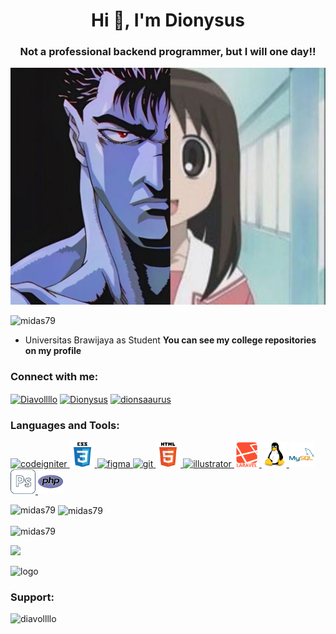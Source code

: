 <h1 align="center">Hi 👋, I'm Dionysus</h1>
<h3 align="center">Not a professional backend programmer, but I will one day!!</h3>

![logo](https://github.com/midas79/midas79/blob/main/halfdead.png)

<p align="left"> <img src="https://komarev.com/ghpvc/?username=midas79&label=Profile%20views&color=0e75b6&style=flat" alt="midas79" /> </p>

- Universitas Brawijaya as Student **You can see my college repositories on my profile**

<h3 align="left">Connect with me:</h3>
<p align="left">
<a href="https://twitter.com/diavollllo" target="blank"><img align="center" src="https://raw.githubusercontent.com/rahuldkjain/github-profile-readme-generator/master/src/images/icons/Social/twitter.svg" alt="Diavollllo" height="30" width="40" /></a>
<a href="https://www.facebook.com/diavollllo/" target="blank"><img align="center" src="https://raw.githubusercontent.com/rahuldkjain/github-profile-readme-generator/master/src/images/icons/Social/facebook.svg" alt="Dionysus" height="30" width="40" /></a>
<a href="https://www.instagram.com/dionsaaurus/" target="blank"><img align="center" src="https://raw.githubusercontent.com/rahuldkjain/github-profile-readme-generator/master/src/images/icons/Social/instagram.svg" alt="dionsaaurus" height="30" width="40" /></a>
</p>

<h3 align="left">Languages and Tools:</h3>
<p align="left"> 
<a href="https://codeigniter.com" target="_blank" rel="noreferrer"> <img src="https://cdn.worldvectorlogo.com/logos/codeigniter.svg" alt="codeigniter" width="40" height="40"/> </a> 
<a href="https://www.w3schools.com/css/" target="_blank" rel="noreferrer"> <img src="https://raw.githubusercontent.com/devicons/devicon/master/icons/css3/css3-original-wordmark.svg" alt="css3" width="40" height="40"/> </a> 
<a href="https://www.figma.com/" target="_blank" rel="noreferrer"> <img src="https://www.vectorlogo.zone/logos/figma/figma-icon.svg" alt="figma" width="40" height="40"/> </a> 
<a href="https://git-scm.com/" target="_blank" rel="noreferrer"> <img src="https://www.vectorlogo.zone/logos/git-scm/git-scm-icon.svg" alt="git" width="40" height="40"/> </a> 
<a href="https://www.w3.org/html/" target="_blank" rel="noreferrer"> <img src="https://raw.githubusercontent.com/devicons/devicon/master/icons/html5/html5-original-wordmark.svg" alt="html5" width="40" height="40"/> </a> 
<a href="https://www.adobe.com/in/products/illustrator.html" target="_blank" rel="noreferrer"> <img src="https://www.vectorlogo.zone/logos/adobe_illustrator/adobe_illustrator-icon.svg" alt="illustrator" width="40" height="40"/> </a> 
<a href="https://laravel.com/" target="_blank" rel="noreferrer"> <img src="https://raw.githubusercontent.com/devicons/devicon/master/icons/laravel/laravel-plain-wordmark.svg" alt="laravel" width="40" height="40"/> </a> 
<a href="https://www.linux.org/" target="_blank" rel="noreferrer"> <img src="https://raw.githubusercontent.com/devicons/devicon/master/icons/linux/linux-original.svg" alt="linux" width="40" height="40"/> </a> 
<a href="https://www.mysql.com/" target="_blank" rel="noreferrer"> <img src="https://raw.githubusercontent.com/devicons/devicon/master/icons/mysql/mysql-original-wordmark.svg" alt="mysql" width="40" height="40"/> </a> 
<a href="https://www.photoshop.com/en" target="_blank" rel="noreferrer"> <img src="https://raw.githubusercontent.com/devicons/devicon/master/icons/photoshop/photoshop-line.svg"
 alt="photoshop" width="40" height="40"/> </a> 
<a href="https://www.php.net" target="_blank" rel="noreferrer"> <img src="https://raw.githubusercontent.com/devicons/devicon/master/icons/php/php-original.svg" alt="php" width="40" height="40"/> </a> </p>

<p><img align="left" src="https://github-readme-stats.vercel.app/api/top-langs?username=midas79&show_icons=true&locale=en&layout=compact" alt="midas79" /></p>

<p>&nbsp;<img align="center" src="https://github-readme-stats.vercel.app/api?username=midas79&show_icons=true&locale=en" alt="midas79" /></p>

<p><img align="center" src="https://github-readme-streak-stats.herokuapp.com/?user=midas79&" alt="midas79" /></p>

![](https://leetcard.midas79/midas79?animation=false)

![logo](https://github.com/midas79/midas79/blob/main/ryan.gif)

<h3 align="left">Support:</h3>
<p><a href="https://ko-fi.com/diavollllo"> <img align="left" src="https://cdn.ko-fi.com/cdn/kofi3.png?v=3" height="50" width="210" alt="diavollllo" /></a></p><br><br>
